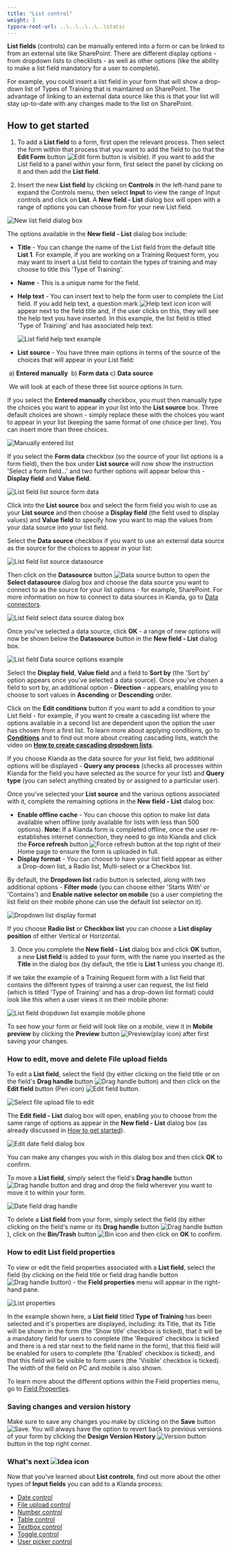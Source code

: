```yaml
---
title: "List control"
weight: 3
typora-root-url: ..\..\..\..\..\static
---
```


**List fields** (controls) can be manually entered into a form or can be linked to from an external site like SharePoint. There are different display options - from dropdown lists to checklists - as well as other options (like the ability to make a list field mandatory for a user to complete). 

For example, you could insert a list field in your form that will show a drop-down list of Types of Training that is maintained on SharePoint. The advantage of linking to an external data source like this is that your list will stay up-to-date with any changes made to the list on SharePoint.

## How to get started

1. To add a **List field** to a form, first open the relevant process. Then select the form within that process that you want to add the field to (so that the **Edit Form** button ![Edit form button](/images/penicon.png) is visible). If you want to add the List field to a panel within your form, first select the panel by clicking on it and then add the **List field**.

2. Insert the new **List field** by clicking on **Controls** in the left-hand pane to expand the Controls menu, then select **Input** to view the range of Input controls and click on **List**. A **New field - List** dialog box will open with a range of options you can choose from for your new List field.

![New list field dialog box](/images/List_Field_New_dialog_box.jpg)

   The options available in the **New field - List** dialog box include:

   - **Title** - You can change the name of the List field from the default title **List 1**. For example, if you are working on a Training Request form, you may want to insert a List field to contain the types of training and may choose to title this 'Type of Training'.

   - **Name** - This is a unique name for the field.

   - **Help text** - You can insert text to help the form user to complete the List field. If you add help text, a question mark ![Help text icon](/images/Help_icon.jpg) icon will appear next to the field title and, if the user clicks on this, they will see the help text you have inserted. In this example, the list field is titled 'Type of Training' and has associated help text:

     ![List field help text example](/images/List_Field_Help_Text.jpg)

   - **List source** - You have three main options in terms of the source of the choices that will appear in your List field: 

​		a) **Entered manually** 
​		b) **Form data**
​		c) **Data source**

​		We will look at each of these three list source options in turn.

If you select the **Entered manually** checkbox, you must then manually type the choices you want to appear in your list into the **List source** box. Three default choices are shown - simply replace these with the choices you want to appear in your list (keeping the same format of one choice per line). You can insert more than three choices.

![Manually entered list](/images/List_Field_List_Source_Manually.jpg)

If you select the **Form data** checkbox (so the source of your list options is a form field), then the box under **List source** will now show the instruction 'Select a form field...' and two further options will appear below this - **Display field** and **Value field**. 

![List field list source form data](/images/List_Field_List_Source_Form_Data.jpg)        

Click into the **List source** box and select the form field you wish to use as your **List source** and then choose a **Display field** (the field used to display values) and **Value field** to specify how you want to map the values from your data source into your list field.

Select the **Data source** checkbox if you want to use an external data source as the source for the choices to appear in your list:

![List field list source datasource](/images/List_Field_List_Source_Datasource.jpg)

Then click on the **Datasource** button ![Data source button](/images/datasource.png) to open the **Select datasource** dialog box and choose the data source you want to connect to as the source for your list options - for example, SharePoint. For more information on how to connect to data sources in Kianda, go to [Data connectors](/docs/platform/connectors/).

![List field select data source dialog box](/images/List_Field_Select_Data_Source.jpg)

Once you've selected a data source, click **OK** - a range of new options will now be shown below the **Datasource** button in the **New field - List** dialog box.

![List field Data source options example](/images/List_Field_Datasource_Options.jpg)

Select the **Display field**, **Value field** and a field to **Sort by** (the 'Sort by' option appears once you've selected a data source). Once you've chosen a field to sort by, an additional option - **Direction** - appears, enabling you to choose to sort values in **Ascending** or **Descending** order. 

Click on the **Edit conditions** button if you want to add a condition to your List field - for example, if you want to create a cascading list where the options available in a second list are dependent upon the option the user has chosen from a first list. To learn more about applying conditions, go to [**Conditions**](/docs/platform/rules/general/add-conditions/) and to find out more about creating cascading lists, watch the video on [**How to create cascading dropdown lists**](/docs/how-to/create-cascading-dropdown-lists/).

If you choose Kianda as the data source for your list field, two additional options will be displayed - **Query any process** (checks all processes within Kianda for the field you have selected as the source for your list) and **Query type** (you can select anything created by or assigned to a particular user).

 Once you've selected your **List source** and the various options associated with it, complete the remaining options in the **New field - List** dialog box:

- **Enable offline cache** - You can choose this option to make list data available when offline (only available for lists with less than 500 options). **Note:** If a Kianda form is completed offline, once the user re-establishes internet connection, they need to go into Kianda and click the **Force refresh** button ![Force refresh button](/images/refresh.png) at the top right of their Home page to ensure the form is uploaded in full.
- **Display format** - You can choose to have your list field appear as either a Drop-down list, a Radio list, Multi-select or a Checkbox list.

By default, the **Dropdown list** radio button is selected, along with two additional options - **Filter mode** (you can choose either 'Starts With' or 'Contains') and **Enable native selector on mobile** (so a user completing the list field on their mobile phone can use the default list selector on it).

![Dropdown list display format](/images/List_Field_Display_Format.jpg)

If you choose **Radio list** or **Checkbox list** you can choose a **List display position** of either Vertical or Horizontal.  

3. Once you complete the **New field - List** dialog box and click **OK** button, a new **List field** is added to your form, with the name you inserted as the **Title** in the dialog box (by default, the title is **List 1** unless you change it).


If we take the example of a Training Request form with a list field that contains the different types of training a user can request, the list field (which is titled 'Type of Training' and has a drop-down list format) could look like this when a user views it on their mobile phone:

![List field dropdown list example mobile phone](/images/List_Field_Example_Mobile.jpg)



To see how your form or field will look like on a mobile, view it in **Mobile preview** by clicking the **Preview** button ![Preview](/images/preview.png)(play icon) after first saving your changes.



### How to edit, move and delete File upload fields

To edit a **List field**, select the field (by either clicking on the field title or on the field's **Drag handle** button ![Drag handle button](/images/draghandlewhite_frame.png)) and then click on the **Edit field** button (Pen icon) ![Edit field button](/images/penicon.png).

![Select file upload file to edit](/images/List_Field_Select_to_Edit.jpg)

The **Edit field - List** dialog box will open, enabling you to choose from the same range of options as appear in the **New field - List** dialog box (as already discussed in [How to get started](/docs/platform/controls/input/list#how-to-get-started)).

![Edit date field dialog box](/images/List_Field_Edit_dialog_box_example.jpg)

You can make any changes you wish in this dialog box and then click **OK** to confirm. 

To move a **List field**, simply select the field's **Drag handle** button ![Drag handle button](/images/draghandlewhite_frame.png) and drag and drop the field wherever you want to move it to within your form.

![Date field drag handle](/images/List_Field_Move_draghandle.jpg)

To delete a **List field** from your form, simply select the field (by either clicking on the field's name or its **Drag handle** button ![Drag handle button](/images/draghandlewhite_frame.png)), click on the **Bin/Trash** button ![Bin icon](/images/binicon.png) and then click on **OK** to confirm.


### How to edit List field properties

To view or edit the field properties associated with a **List field**, select the field (by clicking on the field title or field drag handle button ![Drag handle button](/images/draghandlewhite_frame.png)) - the **Field properties** menu will appear in the right-hand pane.

![List properties](/images/List_Field_Field_Properties.jpg)

In the example shown here, a **List field** titled **Type of Training** has been selected and it's properties are displayed, including: its Title, that its Title will be shown in the form (the 'Show title' checkbox is ticked), that it will be a mandatory field for users to complete (the 'Required' checkbox is ticked and there is a red star next to the field name in the form), that this field will be enabled for users to complete (the 'Enabled' checkbox is ticked), and that this field will be visible to form users (the 'Visible' checkbox is ticked). The width of the field on PC and mobile is also shown. 

To learn more about the different options within the Field properties menu, go to [Field Properties](/docs/platform/controls/properties#field-properties).



### Saving changes and version history ###
Make sure to save any changes you make by clicking on the **Save** button ![Save](/images/saveprocess.png). You will always have the option to revert back to previous versions of your form by clicking the **Design Version History** ![Version button](/images/version8.png) button in the top right corner.



### What's next  ![Idea icon](/images/18.png) ###

Now that you've learned about **List controls**, find out more about the other types of **Input fields** you can add to a Kianda process:

- [Date control](/docs/platform/controls/input/date/)
- [File upload control](/docs/platform/controls/input/file-upload/)
- [Number control](/docs/platform/controls/input/number/)
- [Table control](/docs/platform/controls/input/table/)
- [Textbox control](/docs/platform/controls/input/textbox/)
- [Toggle control](/docs/platform/controls/input/toggle/)
- [User picker control](/docs/platform/controls/input/user-picker/)